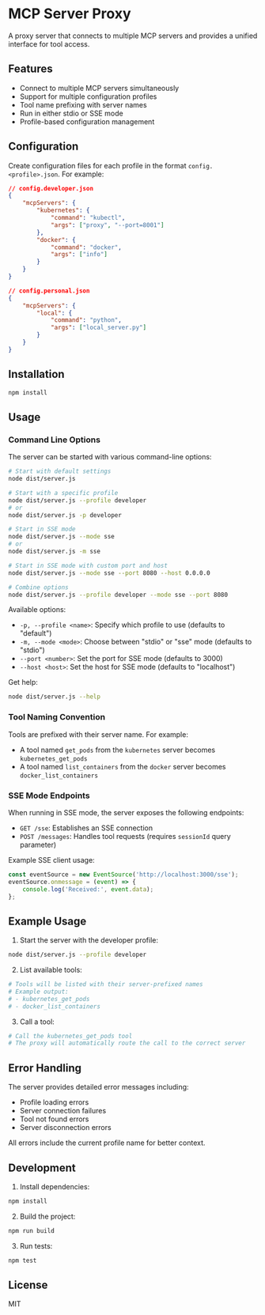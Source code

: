 # MCP Server Proxy

A proxy server that connects to multiple MCP servers and provides a unified interface for tool access.

## Features

- Connect to multiple MCP servers simultaneously
- Support for multiple configuration profiles
- Tool name prefixing with server names
- Run in either stdio or SSE mode
- Profile-based configuration management

## Configuration

Create configuration files for each profile in the format `config.<profile>.json`. For example:

```json
// config.developer.json
{
    "mcpServers": {
        "kubernetes": {
            "command": "kubectl",
            "args": ["proxy", "--port=8001"]
        },
        "docker": {
            "command": "docker",
            "args": ["info"]
        }
    }
}

// config.personal.json
{
    "mcpServers": {
        "local": {
            "command": "python",
            "args": ["local_server.py"]
        }
    }
}
```

## Installation

```bash
npm install
```

## Usage

### Command Line Options

The server can be started with various command-line options:

```bash
# Start with default settings
node dist/server.js

# Start with a specific profile
node dist/server.js --profile developer
# or
node dist/server.js -p developer

# Start in SSE mode
node dist/server.js --mode sse
# or
node dist/server.js -m sse

# Start in SSE mode with custom port and host
node dist/server.js --mode sse --port 8080 --host 0.0.0.0

# Combine options
node dist/server.js --profile developer --mode sse --port 8080
```

Available options:
- `-p, --profile <name>`: Specify which profile to use (defaults to "default")
- `-m, --mode <mode>`: Choose between "stdio" or "sse" mode (defaults to "stdio")
- `--port <number>`: Set the port for SSE mode (defaults to 3000)
- `--host <host>`: Set the host for SSE mode (defaults to "localhost")

Get help:
```bash
node dist/server.js --help
```

### Tool Naming Convention

Tools are prefixed with their server name. For example:
- A tool named `get_pods` from the `kubernetes` server becomes `kubernetes_get_pods`
- A tool named `list_containers` from the `docker` server becomes `docker_list_containers`

### SSE Mode Endpoints

When running in SSE mode, the server exposes the following endpoints:

- `GET /sse`: Establishes an SSE connection
- `POST /messages`: Handles tool requests (requires `sessionId` query parameter)

Example SSE client usage:
```javascript
const eventSource = new EventSource('http://localhost:3000/sse');
eventSource.onmessage = (event) => {
    console.log('Received:', event.data);
};
```

## Example Usage

1. Start the server with the developer profile:
```bash
node dist/server.js --profile developer
```

2. List available tools:
```bash
# Tools will be listed with their server-prefixed names
# Example output:
# - kubernetes_get_pods
# - docker_list_containers
```

3. Call a tool:
```bash
# Call the kubernetes_get_pods tool
# The proxy will automatically route the call to the correct server
```

## Error Handling

The server provides detailed error messages including:
- Profile loading errors
- Server connection failures
- Tool not found errors
- Server disconnection errors

All errors include the current profile name for better context.

## Development

1. Install dependencies:
```bash
npm install
```

2. Build the project:
```bash
npm run build
```

3. Run tests:
```bash
npm test
```

## License

MIT 